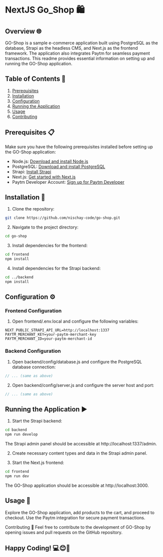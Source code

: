 # NextJS Go_Shop 🛍️

## Overview 🌐

GO-Shop is a sample e-commerce application built using PostgreSQL as the database, Strapi as the headless CMS, and Next.js as the frontend framework. The application also integrates Paytm for seamless payment transactions. This readme provides essential information on setting up and running the GO-Shop application.

## Table of Contents 📑

1. [Prerequisites](#prerequisites)
2. [Installation](#installation)
3. [Configuration](#configuration)
4. [Running the Application](#running-the-application)
5. [Usage](#usage)
6. [Contributing](#contributing)

## Prerequisites 📋

Make sure you have the following prerequisites installed before setting up the GO-Shop application:

- Node.js: [Download and install Node.js](https://nodejs.org/)
- PostgreSQL: [Download and install PostgreSQL](https://www.postgresql.org/)
- Strapi: [Install Strapi](https://strapi.io/documentation/developer-docs/latest/getting-started/installation.html)
- Next.js: [Get started with Next.js](https://nextjs.org/docs/getting-started)
- Paytm Developer Account: [Sign up for Paytm Developer](https://developer.paytm.com/docs/)

## Installation 🚀

1. Clone the repository:
  ```bash
  git clone https://github.com/nischay-code/go-shop.git
  ```
2. Navigate to the project directory:
  ```bash
  cd go-shop
  ```
3. Install dependencies for the frontend:
  ```bash
  cd frontend
  npm install
  ```
4. Install dependencies for the Strapi backend:
  ```bash
  cd ../backend
  npm install
  ```

## Configuration ⚙️
### Frontend Configuration
1. Open frontend/.env.local and configure the following variables:

```env
NEXT_PUBLIC_STRAPI_API_URL=http://localhost:1337
PAYTM_MERCHANT_KEY=your-paytm-merchant-key
PAYTM_MERCHANT_ID=your-paytm-merchant-id
```
### Backend Configuration
1. Open backend/config/database.js and configure the PostgreSQL database connection:

```javascript
// ... (same as above)
```
2. Open backend/config/server.js and configure the server host and port:

```javascript
// ... (same as above)
```
## Running the Application ▶️
1. Start the Strapi backend:

```bash
cd backend
npm run develop
```
  The Strapi admin panel should be accessible at http://localhost:1337/admin.

2. Create necessary content types and data in the Strapi admin panel.

3. Start the Next.js frontend:

```bash
cd frontend
npm run dev
```
  The GO-Shop application should be accessible at http://localhost:3000.

## Usage 🚀
Explore the GO-Shop application, add products to the cart, and proceed to checkout. Use the Paytm integration for secure payment transactions.

Contributing 🤝
Feel free to contribute to the development of GO-Shop by opening issues and pull requests on the GitHub repository.

##  Happy Coding! 💻😊🌟


   
